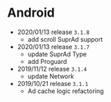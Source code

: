 # Android
- 2020/01/13 release `3.1.8`
    - add scroll SuprAd support 
- 2020/01/13 release `3.1.7`
    - update SuprAd Type 
    - add Proguard
- 2019/11/12 release `3.1.4`
    - update Network
- 2019/10/21 release `3.1.1`
    - Ad cache logic refactoring


